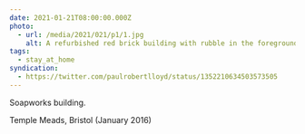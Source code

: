```yaml
---
date: 2021-01-21T08:00:00.000Z
photo:
  - url: /media/2021/021/p1/1.jpg
    alt: A refurbished red brick building with rubble in the foreground.
tags:
  - stay_at_home
syndication:
  - https://twitter.com/paulrobertlloyd/status/1352210634503573505
---
```


Soapworks building.

Temple Meads, Bristol (January 2016)

